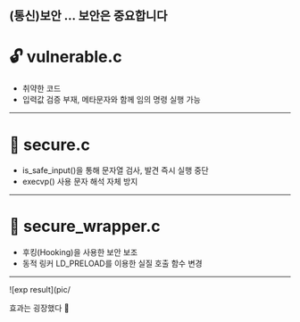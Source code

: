 ## (통신)보안 ... 보안은 중요합니다

# 🔓 vulnerable.c
- 취약한 코드
- 입력값 검증 부재, 메타문자와 함께 임의 명령 실행 가능

---

# 🔐 secure.c
- is_safe_input()을 통해 문자열 검사, 발견 즉시 실행 중단
- execvp() 사용 문자 해석 자체 방지

---

# 🔐 secure_wrapper.c
- 후킹(Hooking)을 사용한 보안 보조
- 동적 링커 LD_PRELOAD를 이용한 실질 호출 함수 변경

---

![exp result](pic/


효과는 굉장했다 🤯
